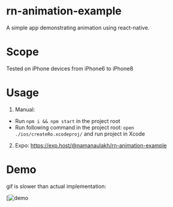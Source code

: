 # rn-animation-example
A simple app demonstrating animation using react-native.

# Scope
Tested on iPhone devices from iPhone6 to iPhone8

# Usage

1. Manual:

- Run ```npm i && npm start``` in the project root
- Run following command in the project root: ```open ./ios/createRo.xcodeproj/``` and run project in Xcode

2. Expo: https://exp.host/@namanaulakh/rn-animation-example

# Demo
gif is slower than actual implementation:

[![demo](https://github.com/NamanAulakh/rn-animation-example/blob/master/assets/animationExample.gif)
